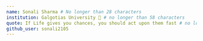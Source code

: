 ```yaml
---
name: Sonali Sharma # No longer than 28 characters
institution: Galgotias University 🚩 # no longer than 58 characters
quote: If Life gives you chances, you should act upon them fast # no longer than 100 characters, avoid using quotes(") to guarantee the format remains the same.
github_user: sonali2105
---
```


